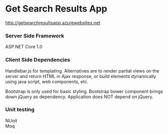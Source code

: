 # Get Search Results App
  
<http://getsearchresultsapp.azurewebsites.net>

### Server Side Framework
ASP.NET Core 1.0

### Client Side Dependencies
Handlebar.js for templating. Alternatives are to render partial views on the server and return HTML in Ajax response, or build elements dynamically using java script, web components, etc.  

Bootstrap is only used for basic styling. Bootstrap bower component brings down jQuery as dependency. Application does NOT depend on jQuery.   

### Unit testing
NUnit  
Moq
